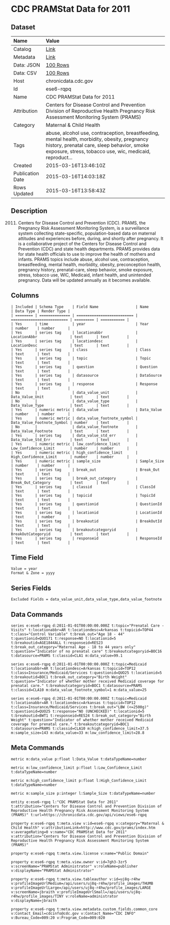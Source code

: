 # CDC PRAMStat Data for 2011

## Dataset

| Name | Value |
| :--- | :---- |
| Catalog | [Link](https://catalog.data.gov/dataset/cdc-pramstat-data-for-2011) |
| Metadata | [Link](https://chronicdata.cdc.gov/api/views/ese6-rqpq) |
| Data: JSON | [100 Rows](https://chronicdata.cdc.gov/api/views/ese6-rqpq/rows.json?max_rows=100) |
| Data: CSV | [100 Rows](https://chronicdata.cdc.gov/api/views/ese6-rqpq/rows.csv?max_rows=100) |
| Host | chronicdata.cdc.gov |
| Id | ese6-rqpq |
| Name | CDC PRAMStat Data for 2011 |
| Attribution | Centers for Disease Control and Prevention Division of Reproductive Health Pregnancy Risk Assessment Monitoring System (PRAMS) |
| Category | Maternal & Child Health |
| Tags | abuse, alcohol use, contraception, breastfeeding, mental health, morbidity, obesity, pregnancy history, prenatal care, sleep behavior, smoke exposure, stress, tobacco use, wic, medicaid, reproduct... |
| Created | 2015-03-16T13:46:10Z |
| Publication Date | 2015-03-16T14:03:18Z |
| Rows Updated | 2015-03-16T13:58:43Z |

## Description

2011.  Centers for Disease Control and Prevention (CDC).  PRAMS, the Pregnancy Risk Assessment Monitoring System, is a surveillance system collecting state-specific, population-based data on maternal attitudes and experiences before, during, and shortly after pregnancy. It is a collaborative project of the Centers for Disease Control and Prevention (CDC) and state health departments.  PRAMS provides data for state health officials to use to improve the health of mothers and infants. PRAMS topics include abuse, alcohol use, contraception, breastfeeding, mental health, morbidity, obesity, preconception health, pregnancy history, prenatal-care, sleep behavior, smoke exposure, stress, tobacco use, WIC, Medicaid, infant health, and unintended pregnancy.
Data will be updated annually as it becomes available.

## Columns

```ls
| Included | Schema Type    | Field Name                 | Name                       | Data Type | Render Type |
| ======== | ============== | ========================== | ========================== | ========= | =========== |
| Yes      | time           | year                       | Year                       | number    | number      |
| Yes      | series tag     | locationabbr               | LocationAbbr               | text      | text        |
| Yes      | series tag     | locationdesc               | LocationDesc               | text      | text        |
| Yes      | series tag     | class                      | Class                      | text      | text        |
| Yes      | series tag     | topic                      | Topic                      | text      | text        |
| Yes      | series tag     | question                   | Question                   | text      | text        |
| Yes      | series tag     | datasource                 | DataSource                 | text      | text        |
| Yes      | series tag     | response                   | Response                   | text      | text        |
| No       |                | data_value_unit            | Data_Value_Unit            | text      | text        |
| No       |                | data_value_type            | Data_Value_Type            | text      | text        |
| Yes      | numeric metric | data_value                 | Data_Value                 | number    | number      |
| Yes      | numeric metric | data_value_footnote_symbol | Data_Value_Footnote_Symbol | number    | text        |
| No       |                | data_value_footnote        | Data_Value_Footnote        | text      | text        |
| Yes      | series tag     | data_value_std_err         | Data_Value_Std_Err         | text      | text        |
| Yes      | numeric metric | low_confidence_limit       | Low_Confidence_Limit       | number    | number      |
| Yes      | numeric metric | high_confidence_limit      | High_Confidence_Limit      | number    | number      |
| Yes      | numeric metric | sample_size                | Sample_Size                | number    | number      |
| Yes      | series tag     | break_out                  | Break_Out                  | text      | text        |
| Yes      | series tag     | break_out_category         | Break_Out_Category         | text      | text        |
| Yes      | series tag     | classid                    | ClassId                    | text      | text        |
| Yes      | series tag     | topicid                    | TopicId                    | text      | text        |
| Yes      | series tag     | questionid                 | QuestionId                 | text      | text        |
| Yes      | series tag     | locationid                 | LocationId                 | text      | number      |
| Yes      | series tag     | breakoutid                 | BreakOutId                 | text      | text        |
| Yes      | series tag     | breakoutcategoryid         | BreakOutCategoryid         | text      | text        |
| Yes      | series tag     | responseid                 | ResponseId                 | text      | text        |
```

## Time Field

```ls
Value = year
Format & Zone = yyyy
```

## Series Fields

```ls
Excluded Fields = data_value_unit,data_value_type,data_value_footnote
```

## Data Commands

```ls
series e:ese6-rqpq d:2011-01-01T00:00:00.000Z t:topic="Prenatal Care - Visits" t:locationabbr=AR t:locationdesc=Arkansas t:topicid=TOP44 t:class="Control Variable" t:break_out="Age 18 - 44" t:questionid=QUO171 t:response=NO t:locationid=5 t:breakoutid=AGE1844ALL t:responseid=RES23 t:break_out_category="Maternal Age - 18 to 44 years only" t:question="Indicator of no prenatal care" t:breakoutcategoryid=BOC16 t:datasource=PRAMS t:classid=CLA1 m:data_value=99.1

series e:ese6-rqpq d:2011-01-01T00:00:00.000Z t:topic=Medicaid t:locationabbr=AR t:locationdesc=Arkansas t:topicid=TOP12 t:class=Insurance/Medicaid/Services t:questionid=QUO25 t:locationid=5 t:breakoutid=BOC1 t:break_out_category="Birth Weight" t:question="Indicator of whether mother received Medicaid coverage for prenatal care." t:breakoutcategoryid=BOC1 t:datasource=PRAMS t:classid=CLA10 m:data_value_footnote_symbol=1 m:data_value=25

series e:ese6-rqpq d:2011-01-01T00:00:00.000Z t:topic=Medicaid t:locationabbr=AR t:locationdesc=Arkansas t:topicid=TOP12 t:class=Insurance/Medicaid/Services t:break_out="LBW (<=2500g)" t:questionid=QUO25 t:response="NO (UNCHECKED)" t:locationid=5 t:breakoutid=BWT1 t:responseid=RES24 t:break_out_category="Birth Weight" t:question="Indicator of whether mother received Medicaid coverage for prenatal care." t:breakoutcategoryid=BOC1 t:datasource=PRAMS t:classid=CLA10 m:high_confidence_limit=37.5 m:sample_size=143 m:data_value=33 m:low_confidence_limit=28.8
```

## Meta Commands

```ls
metric m:data_value p:float l:Data_Value t:dataTypeName=number

metric m:low_confidence_limit p:float l:Low_Confidence_Limit t:dataTypeName=number

metric m:high_confidence_limit p:float l:High_Confidence_Limit t:dataTypeName=number

metric m:sample_size p:integer l:Sample_Size t:dataTypeName=number

entity e:ese6-rqpq l:"CDC PRAMStat Data for 2011" t:attribution="Centers for Disease Control and Prevention Division of Reproductive Health Pregnancy Risk Assessment Monitoring System (PRAMS)" t:url=https://chronicdata.cdc.gov/api/views/ese6-rqpq

property e:ese6-rqpq t:meta.view v:id=ese6-rqpq v:category="Maternal & Child Health" v:attributionLink=http://www.cdc.gov/prams/index.htm v:averageRating=0 v:name="CDC PRAMStat Data for 2011" v:attribution="Centers for Disease Control and Prevention Division of Reproductive Health Pregnancy Risk Assessment Monitoring System (PRAMS)"

property e:ese6-rqpq t:meta.view.license v:name="Public Domain"

property e:ese6-rqpq t:meta.view.owner v:id=7gh3-3zr5 v:screenName="PRAMStat Administrator" v:roleName=publisher v:displayName="PRAMStat Administrator"

property e:ese6-rqpq t:meta.view.tableauthor v:id=uj8q-r4hw v:profileImageUrlMedium=/api/users/uj8q-r4hw/profile_images/THUMB v:profileImageUrlLarge=/api/users/uj8q-r4hw/profile_images/LARGE v:screenName=jbraith v:profileImageUrlSmall=/api/users/uj8q-r4hw/profile_images/TINY v:roleName=administrator v:displayName=jbraith

property e:ese6-rqpq t:meta.view.metadata.custom_fields.common_core v:Contact_Email=cdcinfo@cdc.gov v:Contact_Name="CDC INFO" v:Bureau_Code=009:20 v:Program_Code=009:020
```
